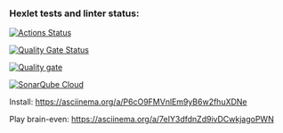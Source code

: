 ### Hexlet tests and linter status:
[![Actions Status](https://github.com/MikhailVyachin/frontend-project-44/actions/workflows/hexlet-check.yml/badge.svg)](https://github.com/MikhailVyachin/frontend-project-44/actions)

[![Quality Gate Status](https://sonarcloud.io/api/project_badges/measure?project=MikhailVyachin_frontend-project-44&metric=alert_status)](https://sonarcloud.io/summary/new_code?id=MikhailVyachin_frontend-project-44)

[![Quality gate](https://sonarcloud.io/api/project_badges/quality_gate?project=MikhailVyachin_frontend-project-44)](https://sonarcloud.io/summary/new_code?id=MikhailVyachin_frontend-project-44)

[![SonarQube Cloud](https://sonarcloud.io/images/project_badges/sonarcloud-light.svg)](https://sonarcloud.io/summary/new_code?id=MikhailVyachin_frontend-project-44)

Install:
https://asciinema.org/a/P6cO9FMVnlEm9yB6w2fhuXDNe

Play brain-even:
https://asciinema.org/a/7eIY3dfdnZd9ivDCwkjagoPWN
